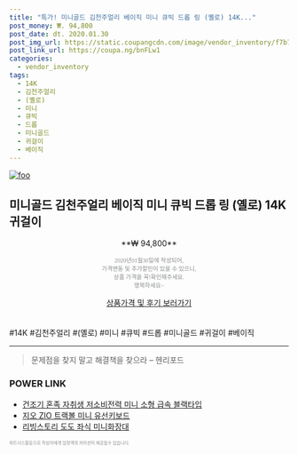```yaml
--- 
title: "특가! 미니골드 김천주얼리 베이직 미니 큐빅 드롭 링 (옐로) 14K..." 
post_money: ₩. 94,800 
post_date: dt. 2020.01.30 
post_img_url: https://static.coupangcdn.com/image/vendor_inventory/f7b7/cdabadd4b52058b29efd5558fe7115ae721a826f56740a264bca039f926f.PNG 
post_link_url: https://coupa.ng/bnFLw1 
categories: 
  - vendor_inventory 
tags: 
  - 14K 
  - 김천주얼리 
  - (옐로) 
  - 미니 
  - 큐빅 
  - 드롭 
  - 미니골드 
  - 귀걸이 
  - 베이직 
--- 
```

[![foo](https://static.coupangcdn.com/image/vendor_inventory/f7b7/cdabadd4b52058b29efd5558fe7115ae721a826f56740a264bca039f926f.PNG)](https://coupa.ng/bnFLw1) 

## 미니골드 김천주얼리 베이직 미니 큐빅 드롭 링 (옐로) 14K 귀걸이 
<p style="text-align: center;">**₩ 94,800**</p> 
<p style="text-align: center;"><span style="color: #898c8f; font-family: Georgia,Times,serif; font-size: 0.75em;">2020년01월30일에 작성되어, <br>가격변동 및 추가할인이 있을 수 있으니,<br> 상품 가격을 꼭!확인해주세요.<br>행복하세요~</span> 
</p>	 
<div markdown="0" style="text-align: center;"><a href="https://coupa.ng/bnFLw1" class="btn btn--success">상품가격 및 후기 보러가기</a></div> 
<br><br> 
  #14K #김천주얼리 #(옐로) #미니 #큐빅 #드롭 #미니골드 #귀걸이 #베이직 
<hr> 

> 문제점을 찾지 말고 해결책을 찾으라 – 헨리포드 


### POWER LINK

* <a href="https://blog.naver.com/an0733/221784846833" target="_blank">건조기 혼족 자취생 저소비전력 미니 소형 급속 블랙타입</a>
* <a href="https://blog.naver.com/santokki14/221787652868" target="_blank">지오 ZIO 트랙볼 미니 유선키보드</a>
* <a href="https://blog.naver.com/santokki14/221786615170" target="_blank">리빙스토리 도도 좌식 미니화장대</a>

<span style="color: #898c8f; font-family: Georgia,Times,serif; font-size: 0.55em;">파트너스활동으로 작성자에게 일정액의 커미션이 제공될수 있습니다.</span> 
